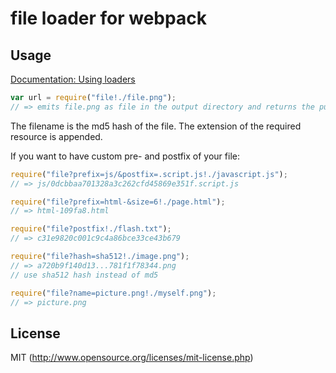 # file loader for webpack

## Usage

[Documentation: Using loaders](http://webpack.github.io/docs/using-loaders.html)

``` javascript
var url = require("file!./file.png");
// => emits file.png as file in the output directory and returns the public url
```

The filename is the md5 hash of the file. The extension of the required resource is appended.

If you want to have custom pre- and postfix of your file:

``` javascript
require("file?prefix=js/&postfix=.script.js!./javascript.js");
// => js/0dcbbaa701328a3c262cfd45869e351f.script.js

require("file?prefix=html-&size=6!./page.html");
// => html-109fa8.html

require("file?postfix!./flash.txt");
// => c31e9820c001c9c4a86bce33ce43b679

require("file?hash=sha512!./image.png");
// => a720b9f140d13...781f1f78344.png
// use sha512 hash instead of md5

require("file?name=picture.png!./myself.png");
// => picture.png
```

## License

MIT (http://www.opensource.org/licenses/mit-license.php)
